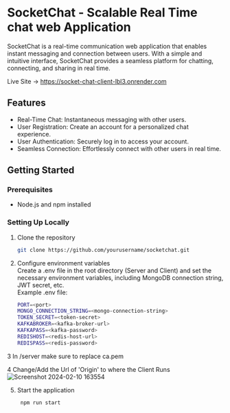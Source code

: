 # SocketChat - Scalable Real Time chat web Application

SocketChat is a real-time communication web application that enables instant messaging and connection between users. With a simple and intuitive interface, SocketChat provides a seamless platform for chatting, connecting, and sharing in real time. <br>

Live Site -> https://socket-chat-client-lbl3.onrender.com

## Features

- Real-Time Chat: Instantaneous messaging with other users.
- User Registration: Create an account for a personalized chat experience.
- User Authentication: Securely log in to access your account.
- Seamless Connection: Effortlessly connect with other users in real time.

## Getting Started

### Prerequisites

- Node.js and npm installed

### Setting Up Locally

1. Clone the repository
   ```bash
   git clone https://github.com/yourusername/socketchat.git
2. Configure environment variables <br>
Create a .env file in the root directory (Server and Client) and set the necessary environment variables, including MongoDB connection string, JWT secret, etc. <br>
Example .env file:
    ```bash
    PORT=<port>
   MONGO_CONNECTION_STRING=<mongo-connection-string>
   TOKEN_SECRET=<token-secret>
   KAFKABROKER=<kafka-broker-url>
   KAFKAPASS=<kafka-password>
   REDISHOST=<redis-host-url>
   REDISPASS=<redis-password>
3 In /server make sure to replace ca.pem <br>


4  Change/Add the Url of 'Origin' to where the Client Runs
![Screenshot 2024-02-10 163554](https://github.com/mananag05/SocketChat/assets/150105545/cd0dd89b-c8ac-4a69-913c-20a1658ff14d)

5. Start the application 
    ```bash
     npm run start
